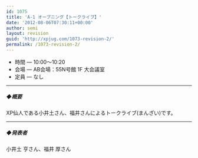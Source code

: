 ```yaml
---
id: 1075
title: 'A-1 オープニング【トークライブ】'
date: '2012-08-06T07:30:11+00:00'
author: semi
layout: revision
guid: 'http://xpjug.com/1073-revision-2/'
permalink: /1073-revision-2/
---
```


- 時間 — 10:00〜10:20
- 会場 — AB会場：55N号館 1F 大会議室
- 定員 — なし

---

##### ◆概要

XP仙人である小井土さん、福井さんによるトークライブ(まんざい)です。

---

##### ◆発表者

小井土 亨さん、福井 厚さん